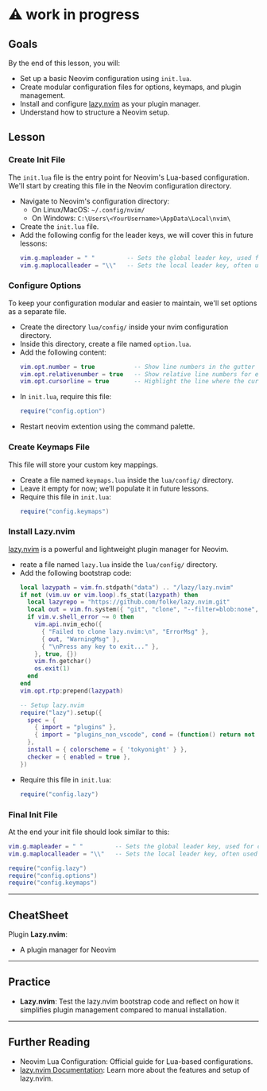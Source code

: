 # ⚠️ work in progress
## Goals

By the end of this lesson, you will:

- Set up a basic Neovim configuration using `init.lua`.
- Create modular configuration files for options, keymaps, and plugin management.
- Install and configure [lazy.nvim](https://github.com/folke/lazy.nvim) as your plugin manager.
- Understand how to structure a Neovim setup.

## Lesson

### Create Init File

The `init.lua` file is the entry point for Neovim's Lua-based configuration. We'll start by creating this file in the Neovim configuration directory.

- Navigate to Neovim's configuration directory:
    - On Linux/MacOS: `~/.config/nvim/`
    - On Windows: `C:\Users\<YourUsername>\AppData\Local\nvim\`
- Create the `init.lua` file.
- Add the following config for the leader keys, we will cover this in future lessons:
    ```lua
    vim.g.mapleader = " "         -- Sets the global leader key, used for creating custom mappings. Default: `space`.
	vim.g.maplocalleader = "\\"   -- Sets the local leader key, often used for buffer-specific mappings. Default: `\`.
    ```

### Configure Options

To keep your configuration modular and easier to maintain, we'll set options as a separate file.

- Create the directory `lua/config/` inside your nvim configuration directory.
- Inside this directory, create a file named `option.lua`.
- Add the following content:
	```lua
	vim.opt.number = true           -- Show line numbers in the gutter
	vim.opt.relativenumber = true   -- Show relative line numbers for easier navigation
	vim.opt.cursorline = true       -- Highlight the line where the cursor is located, improving visibility
	```
- In `init.lua`, require this file:
    ```lua
    require("config.option")
    ```
- Restart neovim extention using the command palette.

### Create Keymaps File

This file will store your custom key mappings.

- Create a file named `keymaps.lua` inside the `lua/config/` directory.
- Leave it empty for now; we’ll populate it in future lessons.
- Require this file in `init.lua`:
    ```lua
	require("config.keymaps")
	```

### Install Lazy.nvim

[lazy.nvim](https://github.com/folke/lazy.nvim) is a powerful and lightweight plugin manager for Neovim.

- reate a file named `lazy.lua` inside the `lua/config/` directory.
- Add the following bootstrap code:
    ```lua
	local lazypath = vim.fn.stdpath("data") .. "/lazy/lazy.nvim"
	if not (vim.uv or vim.loop).fs_stat(lazypath) then
	  local lazyrepo = "https://github.com/folke/lazy.nvim.git"
	  local out = vim.fn.system({ "git", "clone", "--filter=blob:none", "--branch=stable", lazyrepo, lazypath })
	  if vim.v.shell_error ~= 0 then
	    vim.api.nvim_echo({
	      { "Failed to clone lazy.nvim:\n", "ErrorMsg" },
	      { out, "WarningMsg" },
	      { "\nPress any key to exit..." },
	    }, true, {})
	    vim.fn.getchar()
	    os.exit(1)
	  end
	end
	vim.opt.rtp:prepend(lazypath)
	
	-- Setup lazy.nvim
	require("lazy").setup({
	  spec = {
	    { import = "plugins" },
	    { import = "plugins_non_vscode", cond = (function() return not vim.g.vscode end) },
	  },
	  install = { colorscheme = { 'tokyonight' } },
	  checker = { enabled = true },
	})
	```
- Require this file in `init.lua`:
    ```lua
	require("config.lazy")
	```

### Final Init File

At the end your init file should look similar to this:
```lua
vim.g.mapleader = " "         -- Sets the global leader key, used for creating custom mappings. Default: `space`.
vim.g.maplocalleader = "\\"   -- Sets the local leader key, often used for buffer-specific mappings. Default: `\`.

require("config.lazy")
require("config.options")
require("config.keymaps")
```

---

## CheatSheet

Plugin **Lazy.nvim**:
- A plugin manager for Neovim

---

## Practice

- **Lazy.nvim**: Test the lazy.nvim bootstrap code and reflect on how it simplifies plugin management compared to manual installation.

---

## Further Reading

- Neovim Lua Configuration: Official guide for Lua-based configurations.
- [lazy.nvim Documentation](https://github.com/folke/lazy.nvim): Learn more about the features and setup of lazy.nvim.